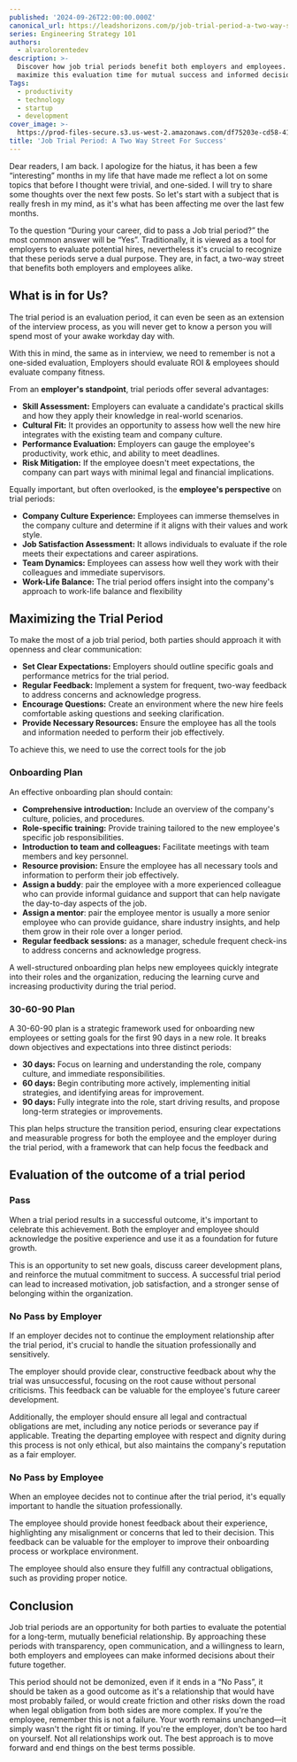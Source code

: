 ```yaml
---
published: '2024-09-26T22:00:00.000Z'
canonical_url: https://leadshorizons.com/p/job-trial-period-a-two-way-street
series: Engineering Strategy 101
authors:
  - alvarolorentedev
description: >-
  Discover how job trial periods benefit both employers and employees. Learn to
  maximize this evaluation time for mutual success and informed decision-making.
Tags:
  - productivity
  - technology
  - startup
  - development
cover_image: >-
  https://prod-files-secure.s3.us-west-2.amazonaws.com/df75203e-cd58-41eb-8339-d5bf4288eb0e/630c13dd-5a1f-4664-bb0e-af68a3bc17e3/Designer_%283%29.png?X-Amz-Algorithm=AWS4-HMAC-SHA256&X-Amz-Content-Sha256=UNSIGNED-PAYLOAD&X-Amz-Credential=AKIAT73L2G45HZZMZUHI%2F20241017%2Fus-west-2%2Fs3%2Faws4_request&X-Amz-Date=20241017T120422Z&X-Amz-Expires=3600&X-Amz-Signature=4ea53f6409688fb1049b9babc05a17252caedc950c20d108596c40bbb5740c59&X-Amz-SignedHeaders=host&x-id=GetObject
title: 'Job Trial Period: A Two Way Street For Success'
---
```


Dear readers, I am back. I apologize for the hiatus, it has been a few “interesting” months in my life that have made me reflect a lot on some topics that before I thought were trivial, and one-sided. I will try to share some thoughts over the next few posts. So let's start with a subject that is really fresh in my mind, as it's what has been affecting me over the last few months.


To the question “During your career, did to pass a Job trial period?” the most common answer will be “Yes”. Traditionally, it is viewed as a tool for employers to evaluate potential hires, nevertheless it's crucial to recognize that these periods serve a dual purpose. They are, in fact, a two-way street that benefits both employers and employees alike.


## What is in for Us?


The trial period is an evaluation period, it can even be seen as an extension of the interview process, as you will never get to know a person you will spend most of your awake workday day with.

With this in mind, the same as in interview, we need to remember is not a one-sided evaluation, Employers should evaluate ROI & employees should evaluate company fitness.


From an **employer's standpoint**, trial periods offer several advantages:

- **Skill Assessment:** Employers can evaluate a candidate's practical skills and how they apply their knowledge in real-world scenarios.
- **Cultural Fit:** It provides an opportunity to assess how well the new hire integrates with the existing team and company culture.
- **Performance Evaluation:** Employers can gauge the employee's productivity, work ethic, and ability to meet deadlines.
- **Risk Mitigation:** If the employee doesn't meet expectations, the company can part ways with minimal legal and financial implications.

Equally important, but often overlooked, is the **employee's perspective** on trial periods:

- **Company Culture Experience:** Employees can immerse themselves in the company culture and determine if it aligns with their values and work style.
- **Job Satisfaction Assessment:** It allows individuals to evaluate if the role meets their expectations and career aspirations.
- **Team Dynamics:** Employees can assess how well they work with their colleagues and immediate supervisors.
- **Work-Life Balance:** The trial period offers insight into the company's approach to work-life balance and flexibility

## Maximizing the Trial Period


To make the most of a job trial period, both parties should approach it with openness and clear communication:

- **Set Clear Expectations:** Employers should outline specific goals and performance metrics for the trial period.
- **Regular Feedback:** Implement a system for frequent, two-way feedback to address concerns and acknowledge progress.
- **Encourage Questions:** Create an environment where the new hire feels comfortable asking questions and seeking clarification.
- **Provide Necessary Resources:** Ensure the employee has all the tools and information needed to perform their job effectively.

To achieve this, we need to use the correct tools for the job


### Onboarding Plan


An effective onboarding plan should contain:

- **Comprehensive introduction:** Include an overview of the company's culture, policies, and procedures.
- **Role-specific training:** Provide training tailored to the new employee's specific job responsibilities.
- **Introduction to team and colleagues:** Facilitate meetings with team members and key personnel.
- **Resource provision:** Ensure the employee has all necessary tools and information to perform their job effectively.
- **Assign a buddy**: pair the employee with a more experienced colleague who can provide informal guidance and support that can help navigate the day-to-day aspects of the job.
- **Assign a mentor**: pair the employee mentor is usually a more senior employee who can provide guidance, share industry insights, and help them grow in their role over a longer period.
- **Regular feedback sessions:** as a manager, schedule frequent check-ins to address concerns and acknowledge progress.

A well-structured onboarding plan helps new employees quickly integrate into their roles and the organization, reducing the learning curve and increasing productivity during the trial period.


### 30-60-90 Plan


A 30-60-90 plan is a strategic framework used for onboarding new employees or setting goals for the first 90 days in a new role. It breaks down objectives and expectations into three distinct periods:

- **30 days:** Focus on learning and understanding the role, company culture, and immediate responsibilities.
- **60 days:** Begin contributing more actively, implementing initial strategies, and identifying areas for improvement.
- **90 days:** Fully integrate into the role, start driving results, and propose long-term strategies or improvements.

This plan helps structure the transition period, ensuring clear expectations and measurable progress for both the employee and the employer during the trial period, with a framework that can help focus the feedback and


## Evaluation of the outcome of a trial period


### Pass


When a trial period results in a successful outcome, it's important to celebrate this achievement. Both the employer and employee should acknowledge the positive experience and use it as a foundation for future growth.


This is an opportunity to set new goals, discuss career development plans, and reinforce the mutual commitment to success. A successful trial period can lead to increased motivation, job satisfaction, and a stronger sense of belonging within the organization.


### No Pass by Employer


If an employer decides not to continue the employment relationship after the trial period, it's crucial to handle the situation professionally and sensitively. 


The employer should provide clear, constructive feedback about why the trial was unsuccessful, focusing on the root cause without personal criticisms. This feedback can be valuable for the employee's future career development. 


Additionally, the employer should ensure all legal and contractual obligations are met, including any notice periods or severance pay if applicable. Treating the departing employee with respect and dignity during this process is not only ethical, but also maintains the company's reputation as a fair employer.


### No Pass by Employee


When an employee decides not to continue after the trial period, it's equally important to handle the situation professionally. 


The employee should provide honest feedback about their experience, highlighting any misalignment or concerns that led to their decision. This feedback can be valuable for the employer to improve their onboarding process or workplace environment. 


The employee should also ensure they fulfill any contractual obligations, such as providing proper notice.


## Conclusion


Job trial periods are an opportunity for both parties to evaluate the potential for a long-term, mutually beneficial relationship. By approaching these periods with transparency, open communication, and a willingness to learn, both employers and employees can make informed decisions about their future together.


This period should not be demonized, even if it ends in a “No Pass”, it should be taken as a good outcome as it's a relationship that would have most probably failed, or would create friction and other risks down the road when legal obligation from both sides are more complex.
If you're the employee, remember this is not a failure. Your worth remains unchanged—it simply wasn't the right fit or timing. If you're the employer, don't be too hard on yourself. Not all relationships work out. The best approach is to move forward and end things on the best terms possible.

